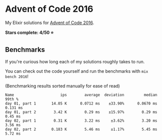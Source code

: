 # Advent of Code 2016

My Elixir solutions for [Advent of Code 2016](https://adventofcode.com/2016).

**Stars complete: 4/50 :star:**

## Benchmarks

If you're curious how long each of my solutions roughly takes to run.

You can check out the code yourself and run the benchmarks with `mix bench 2016`!

(Benchmarking results sorted manually for ease of read)

```
Name                     ips        average  deviation         median         99th %
day 01, part 1       14.05 K      0.0712 ms    ±33.90%      0.0670 ms       0.131 ms
day 01, part 2        3.42 K        0.29 ms    ±15.97%        0.29 ms        0.45 ms
day 02, part 1        0.31 K        3.22 ms     ±3.62%        3.20 ms        3.56 ms
day 02, part 2       0.183 K        5.46 ms     ±1.17%        5.45 ms        5.72 ms
```
